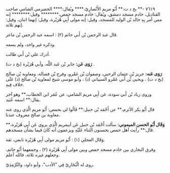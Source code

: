 ٧٦١٩ -** بخ د ت:** أَبُو مريم الأَنْصارِيّ،**** ويُقال:**** الحضرمي الشامي صاحب القناديل، خادم مسجد دمشق، ويُقال: خادم مسجد حمص،******** وقيل:******** إنه ممن أمر بِهِ خالد بْن الوليد للمسجد، وقيل: إنه مولى أَبِي هُرَيْرة، وقيل: إنهما اثنان، وقيل: إنهم ثلاثة.

قال عبد الرحمن بْن أَبي حاتم (٢) : اسمه عبد الرحمن بْن ماعز.

وذكره غير واحد، ولم يسمه.

أدرك علي بْن أَبي طالب.

**رَوَى عَن:** جابر بْن عَبد اللَّه، وأبي هُرَيْرة (بخ د ت) .

**رَوَى عَنه:** جريز بْن عثمان الرحبي، وصفوان بْن عَمْرو، وفرج بْن فضالة، ومعاوية بْن صالح (بخ د ت) ، ويحيى بْن أَبي عَمْرو السيباني (د) ، وأبو موسى شيخ لمعاوية بْن صالح (د) عَلَى خلاف فِيهِ.

وروى زياد بْن أَبي سودة، عَن أَبِي مريم الشامي، عن عُمَر ابن الخطاب،** وهو آخر يقال:** اسمه عُبَيد.

قال أَبُو بكر الأثرم،** عن أَحْمَد بْن حنبل:** قَالُوا لي بحمص: أَبُو مريم الَّذِي روى عنه معاوية بن صالح معروف عندنا.

**وَقَال أَبُو الحسن الميموني:** سألت أَحْمَد بْن حنبل عَن أبيمريم الَّذِي يروي عَن أَبِي هُرَيْرة،** قال:** رأيت أهل حمص يحسنون الثناء عَلَيْهِ ويزعمون أنه كَانَ قيما بشأن مسجدهم.

وَقَال العجلي (١) : أَبُو مريم مولى أَبِي هُرَيْرة تابعي، ثقة.

وفرق البخاري بين خادم مسجد حمص وبين مولى أَبِي هُرَيْرة (٢) ، وجمعهما أَبُو حاتم، وجعلهم غيره ثلاثة، فالله أعلم.

روى له الْبُخَارِيّ فِي "الأدب"، وأبو داود، والتِّرْمِذِيّ.